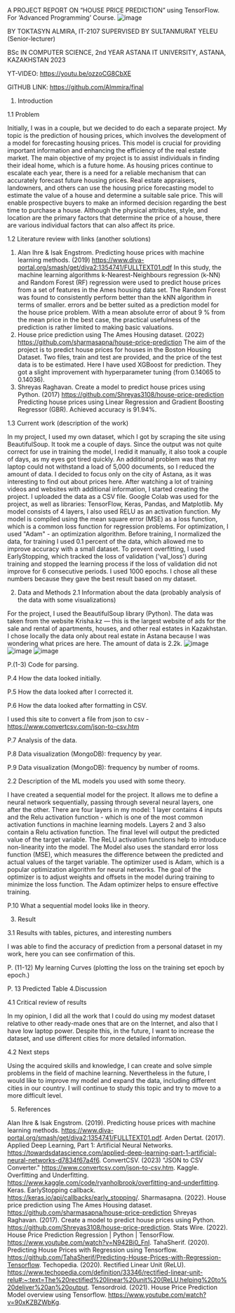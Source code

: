 A PROJECT REPORT ON “HOUSE PRICE PREDICTION” using TensorFlow. For ‘Advanced Programming’ Course.
![image](https://user-images.githubusercontent.com/99726193/220058042-4806d13a-47c0-4315-89f6-17ac9d0eff50.png)

BY TOKTASYN ALMIRA, IT-2107
SUPERVISED BY SULTANMURAT YELEU (Senior-lecturer)

BSc IN COMPUTER SCIENCE, 2nd YEAR
ASTANA IT UNIVERSITY, ASTANA, KAZAKHSTAN 
2023

YT-VIDEO: https://youtu.be/ozzoCG8CbXE 

GITHUB LINK: https://github.com/Almmira/final 

1.	Introduction

1.1 Problem

Initially, I was in a couple, but we decided to do each a separate project. 
My topic is the prediction of housing prices, which involves the development of a model for forecasting housing prices. This model is crucial for providing important information and enhancing the efficiency of the real estate market. The main objective of my project is to assist individuals in finding their ideal home, which is a future home. As housing prices continue to escalate each year, there is a need for a reliable mechanism that can accurately forecast future housing prices. Real estate appraisers, landowners, and others can use the housing price forecasting model to estimate the value of a house and determine a suitable sale price. This will enable prospective buyers to make an informed decision regarding the best time to purchase a house. Although the physical attributes, style, and location are the primary factors that determine the price of a house, there are various individual factors that can also affect its price.

1.2	Literature review with links (another solutions)

1) Alan Ihre & Isak Engstrom. Predicting house prices with machine learning methods. (2019) 
https://www.diva-portal.org/smash/get/diva2:1354741/FULLTEXT01.pdf 
In this study, the machine learning algorithms k-Nearest-Neighbours regression (k-NN) and Random Forest (RF) regression were used to predict house prices from a set of features in the Ames housing data set. The Random Forest was found to consistently perform better than the kNN algorithm in terms of smaller. errors and be better suited as a prediction model for the house price problem. With a mean absolute error of about 9 % from the mean price in the best case, the practical usefulness of the prediction is rather limited to making basic valuations. 
2) House price prediction using The Ames Housing dataset. (2022) 
https://github.com/sharmasapna/house-price-prediction 
The aim of the project is to predict house prices for houses in the Boston Housing Dataset. Two files, train and test are provided, and the price of the test data is to be estimated. Here I have used XGBoost for prediction. They got a slight improvement with hyperparameter tuning (from 0.14065 to 0.14036). 
3) Shreyas Raghavan. Create a model to predict house prices using Python. (2017) 
https://github.com/Shreyas3108/house-price-prediction   
Predicting house prices using Linear Regression and Gradient Boosting Regressor (GBR). Achieved accuracy is 91.94%.

1.3	Current work (description of the work)

In my project, I used my own dataset, which I got by scraping the site using BeautifulSoup. It took me a couple of days. Since the output was not quite correct for use in training the model, I redid it manually, it also took a couple of days, as my eyes got tired quickly. An additional problem was that my laptop could not withstand a load of 5,000 documents, so I reduced the amount of data. I decided to focus only on the city of Astana, as it was interesting to find out about prices here. After watching a lot of training videos and websites with additional information, I started creating the project. I uploaded the data as a CSV file.
Google Colab was used for the project, as well as libraries: TensorFlow, Keras, Pandas, and Matplotlib.  My model consists of 4 layers, I also used RELU as an activation function. My model is compiled using the mean square error (MSE) as a loss function, which is a common loss function for regression problems. For optimization, I used "Adam" - an optimization algorithm.  Before training, I normalized the data, for training I used 0.1 percent of the data, which allowed me to improve accuracy with a small dataset. To prevent overfitting, I used EarlyStopping, which tracked the loss of validation ('val_loss') during training and stopped the learning process if the loss of validation did not improve for 6 consecutive periods. I used 1000 epochs. I chose all these numbers because they gave the best result based on my dataset.


2.	Data and Methods
2.1 Information about the data (probably analysis of the data with some visualizations)

For the project, I used the BeautifulSoup library (Python). The data was taken from the website Krisha.kz — this is the largest website of ads for the sale and rental of apartments, houses, and other real estates in Kazakhstan. I chose locally the data only about real estate in Astana because I was wondering what prices are here. The amount of data is 2.2k.
![image](https://user-images.githubusercontent.com/99726193/220058160-970cd8bd-10f4-4277-bb8a-be18a1175c3e.png)
![image](https://user-images.githubusercontent.com/99726193/220058179-81a1fb9a-a67d-4689-9532-f1c46164268e.png)
![image](https://user-images.githubusercontent.com/99726193/220058195-0406cff5-cd42-46b6-b29a-6d01044d9dc1.png)

P.(1-3) Сode for parsing. 

P.4 How the data looked initially.
 
P.5 How the data looked after I corrected it.
 
P.6 How the data looked after formatting in CSV.

I used this site to convert a file from json to csv - https://www.convertcsv.com/json-to-csv.htm 

P.7 Analysis of the data.
 
P.8 Data visualization (MongoDB): frequency by year.
 
P.9 Data visualization (MongoDB): frequency by number of rooms.

2.2 Description of the ML models you used with some theory.

I have created a sequential model for the project. It allows me to define a neural network sequentially, passing through several neural layers, one after the other. There are four layers in my model: 1 layer contains 4 inputs and the Relu activation function - which is one of the most common activation functions in machine learning models. Layers 2 and 3 also contain a Relu activation function. The final level will output the predicted value of the target variable. The ReLU activation functions help to introduce non-linearity into the model. The Model also uses the standard error loss function (MSE), which measures the difference between the predicted and actual values of the target variable. The optimizer used is Adam, which is a popular optimization algorithm for neural networks. The goal of the optimizer is to adjust weights and offsets in the model during training to minimize the loss function. The Adam optimizer helps to ensure effective training. 
 
P.10 What a sequential model looks like in theory.

3.	Result

3.1 Results with tables, pictures, and interesting numbers

I was able to find the accuracy of prediction from a personal dataset in my work, here you can see confirmation of this.

P. (11-12) My learning Curves (plotting the loss on the training set epoch by epoch.)
 
P. 13 Predicted Table
4.Discussion

4.1 Critical review of results

In my opinion, I did all the work that I could do using my modest dataset relative to other ready-made ones that are on the Internet, and also that I have low laptop power. Despite this, in the future, I want to increase the dataset, and use different cities for more detailed information.

4.2 Next steps

Using the acquired skills and knowledge, I can create and solve simple problems in the field of machine learning. Nevertheless in the future, I would like to improve my model and expand the data, including different cities in our country. I will continue to study this topic and try to move to a more difficult level.

5. References

Alan Ihre & Isak Engstrom. (2019). Predicting house prices with machine learning methods. https://www.diva-portal.org/smash/get/diva2:1354741/FULLTEXT01.pdf.
Arden Dertat. (2017). Applied Deep Learning, Part 1: Artificial Neural Networks. https://towardsdatascience.com/applied-deep-learning-part-1-artificial-neural-networks-d7834f67a4f6.
ConvertCSV. (2023) "JSON to CSV Converter." https://www.convertcsv.com/json-to-csv.htm.
Kaggle. Overfitting and Underfitting. https://www.kaggle.com/code/ryanholbrook/overfitting-and-underfitting.
Keras. EarlyStopping callback. https://keras.io/api/callbacks/early_stopping/.
Sharmasapna. (2022). House price prediction using The Ames Housing dataset. https://github.com/sharmasapna/house-price-prediction
Shreyas Raghavan. (2017). Create a model to predict house prices using Python. https://github.com/Shreyas3108/house-price-prediction.
Stats Wire. (2022). House Price Prediction Regression | Python | TensorFlow. https://www.youtube.com/watch?v=N942Bi0_FnI.
TahaSherif. (2020). Predicting House Prices with Regression using Tensorflow. https://github.com/TahaSherif/Predicting-House-Prices-with-Regression-Tensorflow.
Techopedia. (2020). Rectified Linear Unit (ReLU). https://www.techopedia.com/definition/33346/rectified-linear-unit-relu#:~:text=The%20rectified%20linear%20unit%20(ReLU,helping%20to%20deliver%20an%20output.
Tensordroid. (2021). House Price Prediction Model overview using Tensorflow. https://www.youtube.com/watch?v=90xKZBZWbKg.


